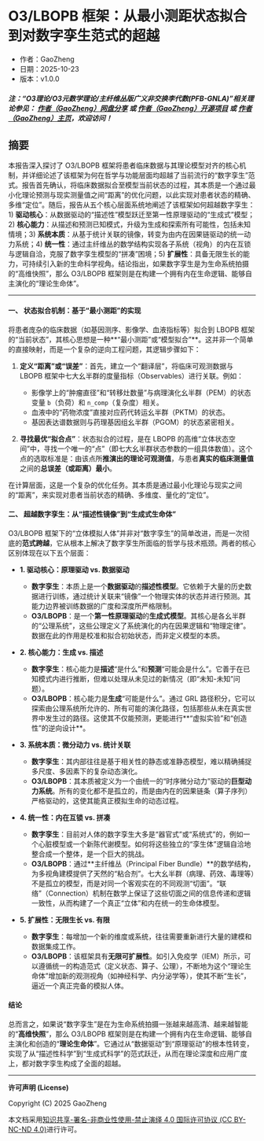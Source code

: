 # O3/LBOPB 框架：从最小测距状态拟合到对数字孪生范式的超越

- 作者：GaoZheng
- 日期：2025-10-23
- 版本：v1.0.0

#### ***注：“O3理论/O3元数学理论/主纤维丛版广义非交换李代数(PFB-GNLA)”相关理论参见： [作者（GaoZheng）网盘分享](https://drive.google.com/drive/folders/1lrgVtvhEq8cNal0Aa0AjeCNQaRA8WERu?usp=sharing) 或 [作者（GaoZheng）开源项目](https://github.com/CTaiDeng/open_meta_mathematical_theory) 或 [作者（GaoZheng）主页](https://mymetamathematics.blogspot.com)，欢迎访问！***

## 摘要
本报告深入探讨了 O3/LBOPB 框架将患者临床数据与其理论模型对齐的核心机制，并详细论述了该框架为何在哲学与功能层面均超越了当前流行的“数字孪生”范式。报告首先确认，将临床数据拟合至模型当前状态的过程，其本质是一个通过最小化理论预测与现实测量值之间“距离”的优化问题，以此实现对患者状态的精确、多维“定位”。随后，报告从五个核心层面系统地阐述了该框架如何超越数字孪生：1) **驱动核心**：从数据驱动的“描述性”模型跃迁至第一性原理驱动的“生成式”模型；2) **核心能力**：从描述和预测已知模式，升级为生成和探索所有可能性，包括未知情境；3) **系统本质**：从基于统计关联的镜像，转变为由内在因果链驱动的统一动力系统；4) **统一性**：通过主纤维丛的数学结构实现各子系统（视角）的内在互锁与逻辑自洽，克服了数字孪生模型的“拼凑”困境；5) **扩展性**：具备无限生长的能力，可持续引入新的生命科学视角。结论指出，如果数字孪生是为生命系统拍摄的“高维快照”，那么 O3/LBOPB 框架则是在构建一个拥有内在生命逻辑、能够自主演化的“理论生命体”。

---

#### **一、 状态拟合机制：基于“最小测距”的实现**

将患者庞杂的临床数据（如基因测序、影像学、血液指标等）拟合到 LBOPB 框架的“当前状态”，其核心思想是一种**“最小测距”或“模型拟合”**。这并非一个简单的直接映射，而是一个复杂的逆向工程问题，其逻辑步骤如下：

1. **定义“距离”或“误差”**：首先，建立一个“翻译层”，将临床可观测数据与 LBOPB 框架中七大幺半群的度量指标（Observables）进行关联。例如：
   - 影像学上的“肿瘤直径”和“转移灶数量”与病理演化幺半群（PEM）的状态变量 `b`（负荷）和 `n_comp`（复杂度）相关。
   - 血液中的“药物浓度”直接对应药代转运幺半群（PKTM）的状态。
   - 基因表达谱数据则与药理基因组幺半群（PGOM）的状态紧密相关。

2. **寻找最优“拟合点”**：状态拟合的过程，是在 LBOPB 的高维“立体状态空间”中，寻找一个唯一的“点”（即七大幺半群状态参数的一组具体数值）。这个点的选取标准是：由该点所**推演出的理论可观测值**，与患者**真实的临床测量值**之间的**总误差（或距离）最小**。

在计算层面，这是一个复杂的优化任务。其本质是通过最小化理论与现实之间的“距离”，来实现对患者当前状态的精确、多维度、量化的“定位”。

#### **二、 超越数字孪生：从“描述性镜像”到“生成式生命体”**

O3/LBOPB 框架下的“立体模拟人体”并非对“数字孪生”的简单改进，而是一次彻底的**范式跨越**，它从根本上解决了数字孪生所面临的哲学与技术瓶颈。两者的核心区别体现在以下五个层面：

- **1. 驱动核心：原理驱动 vs. 数据驱动**
  - **数字孪生**：本质上是一个**数据驱动**的**描述性模型**。它依赖于大量的历史数据进行训练，通过统计关联来“镜像”一个物理实体的状态并进行预测。其能力边界被训练数据的广度和深度所严格限制。
  - **O3/LBOPB**：是一个**第一性原理驱动**的**生成式模型**。其核心是各幺半群的“公理系统”，这些公理定义了系统演化的内在因果逻辑和“物理定律”。数据在此的作用是校准和拟合初始状态，而非定义模型的本质。

- **2. 核心能力：生成 vs. 描述**
  - **数字孪生**：核心能力是**描述**“是什么”和**预测**“可能会是什么”。它善于在已知模式内进行推断，但难以处理从未见过的新情况（即“未知-未知”问题）。
  - **O3/LBOPB**：核心能力是**生成**“可能是什么”。通过 GRL 路径积分，它可以探索由公理系统所允许的、所有可能的演化路径，包括那些从未在真实世界中发生过的路径。这使其不仅能预测，更能进行**“虚拟实验”和“创造性”的逆向设计**。

- **3. 系统本质：微分动力 vs. 统计关联**
  - **数字孪生**：其内部往往是基于相关性的静态或准静态模型，难以精确捕捉多尺度、多因素下的复杂动态演化。
  - **O3/LBOPB**：其本质被定义为一个由统一的“时序微分动力”驱动的**巨型动力系统**。所有的变化都不是孤立的，而是由内在的因果链条（算子序列）严格驱动的，这使其能真正模拟生命的动态过程。

- **4. 统一性：内在互锁 vs. 拼凑**
  - **数字孪生**：目前对人体的数字孪生大多是“器官式”或“系统式”的，例如一个心脏模型或一个新陈代谢模型。如何将这些独立的“孪生体”逻辑自洽地整合成一个整体，是一个巨大的挑战。
  - **O3/LBOPB**：通过**主纤维丛（Principal Fiber Bundle）**的数学结构，为多视角建模提供了天然的“粘合剂”。七大幺半群（病理、药效、毒理等）不是孤立的模型，而是对同一个客观实在的不同观测“切面”。“联络”（Connection）机制在数学上保证了这些切面之间的信息传递和逻辑一致性，从而构建了一个真正“立体”和内在统一的生命体模型。

- **5. 扩展性：无限生长 vs. 有限**
  - **数字孪生**：每增加一个新的维度或系统，往往需要重新进行大量的建模和数据集成工作。
  - **O3/LBOPB**：该框架具有**无限可扩展性**。如引入免疫学（IEM）所示，可以遵循统一的构造范式（定义状态、算子、公理），不断地为这个“理论生命体”增加新的观测视角（如神经科学、内分泌学等），使其不断“生长”，逼近一个真正完备的模拟人体。

#### **结论**

总而言之，如果说“数字孪生”是在为生命系统拍摄一张越来越高清、越来越智能的“**高维快照**”，那么 O3/LBOPB 框架则是在构建一个拥有内在生命逻辑、能够自主演化和创造的“**理论生命体**”。它通过从“数据驱动”到“原理驱动”的根本性转变，实现了从“描述性科学”到“生成式科学”的范式跃迁，从而在理论深度和应用广度上，都对数字孪生构成了全面的超越。

---

**许可声明 (License)**

Copyright (C) 2025 GaoZheng

本文档采用[知识共享-署名-非商业性使用-禁止演绎 4.0 国际许可协议 (CC BY-NC-ND 4.0)](https://creativecommons.org/licenses/by-nc-nd/4.0/deed.zh-Hans)进行许可。

